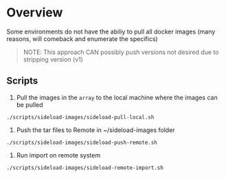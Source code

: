 # Overview

Some environments do not have the abiliy to pull all docker images (many reasons, will comeback and enumerate the specifics)

> NOTE: This approach CAN possibly push versions not desired due to stripping version (v1) <!-- TODO: swap out ":" for some other character so version can be retained -->

## Scripts

1. Pull the images in the `array` to the local machine where the images can be pulled

```
./scripts/sideload-images/sideload-pull-local.sh
```

1. Push the tar files to Remote in ~/sideload-images folder

```
./scripts/sideload-images/sideload-push-remote.sh
```

1. Run import on remote system

```
./scripts/sideload-images/sideload-remote-import.sh
```

